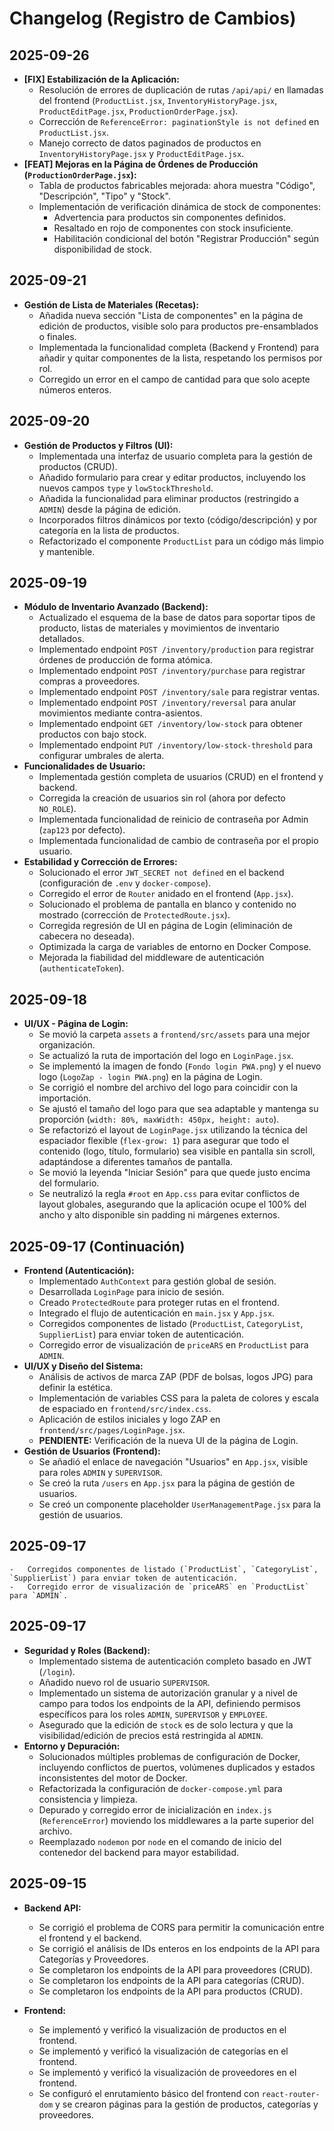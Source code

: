 # Changelog (Registro de Cambios)

## 2025-09-26
-   **[FIX] Estabilización de la Aplicación:**
    -   Resolución de errores de duplicación de rutas `/api/api/` en llamadas del frontend (`ProductList.jsx`, `InventoryHistoryPage.jsx`, `ProductEditPage.jsx`, `ProductionOrderPage.jsx`).
    -   Corrección de `ReferenceError: paginationStyle is not defined` en `ProductList.jsx`.
    -   Manejo correcto de datos paginados de productos en `InventoryHistoryPage.jsx` y `ProductEditPage.jsx`.
-   **[FEAT] Mejoras en la Página de Órdenes de Producción (`ProductionOrderPage.jsx`):**
    -   Tabla de productos fabricables mejorada: ahora muestra "Código", "Descripción", "Tipo" y "Stock".
    -   Implementación de verificación dinámica de stock de componentes:
        -   Advertencia para productos sin componentes definidos.
        -   Resaltado en rojo de componentes con stock insuficiente.
        -   Habilitación condicional del botón "Registrar Producción" según disponibilidad de stock.

## 2025-09-21
-   **Gestión de Lista de Materiales (Recetas):**
    -   Añadida nueva sección "Lista de componentes" en la página de edición de productos, visible solo para productos pre-ensamblados o finales.
    -   Implementada la funcionalidad completa (Backend y Frontend) para añadir y quitar componentes de la lista, respetando los permisos por rol.
    -   Corregido un error en el campo de cantidad para que solo acepte números enteros.

## 2025-09-20
-   **Gestión de Productos y Filtros (UI):**
    -   Implementada una interfaz de usuario completa para la gestión de productos (CRUD).
    -   Añadido formulario para crear y editar productos, incluyendo los nuevos campos `type` y `lowStockThreshold`.
    -   Añadida la funcionalidad para eliminar productos (restringido a `ADMIN`) desde la página de edición.
    -   Incorporados filtros dinámicos por texto (código/descripción) y por categoría en la lista de productos.
    -   Refactorizado el componente `ProductList` para un código más limpio y mantenible.

## 2025-09-19
-   **Módulo de Inventario Avanzado (Backend):**
    -   Actualizado el esquema de la base de datos para soportar tipos de producto, listas de materiales y movimientos de inventario detallados.
    -   Implementado endpoint `POST /inventory/production` para registrar órdenes de producción de forma atómica.
    -   Implementado endpoint `POST /inventory/purchase` para registrar compras a proveedores.
    -   Implementado endpoint `POST /inventory/sale` para registrar ventas.
    -   Implementado endpoint `POST /inventory/reversal` para anular movimientos mediante contra-asientos.
    -   Implementado endpoint `GET /inventory/low-stock` para obtener productos con bajo stock.
    -   Implementado endpoint `PUT /inventory/low-stock-threshold` para configurar umbrales de alerta.
-   **Funcionalidades de Usuario:**
    -   Implementada gestión completa de usuarios (CRUD) en el frontend y backend.
    -   Corregida la creación de usuarios sin rol (ahora por defecto `NO_ROLE`).
    -   Implementada funcionalidad de reinicio de contraseña por Admin (`zap123` por defecto).
    -   Implementada funcionalidad de cambio de contraseña por el propio usuario.
-   **Estabilidad y Corrección de Errores:**
    -   Solucionado el error `JWT_SECRET not defined` en el backend (configuración de `.env` y `docker-compose`).
    -   Corregido el error de `Router` anidado en el frontend (`App.jsx`).
    -   Solucionado el problema de pantalla en blanco y contenido no mostrado (corrección de `ProtectedRoute.jsx`).
    -   Corregida regresión de UI en página de Login (eliminación de cabecera no deseada).
    -   Optimizada la carga de variables de entorno en Docker Compose.
    -   Mejorada la fiabilidad del middleware de autenticación (`authenticateToken`).

## 2025-09-18
-   **UI/UX - Página de Login:**
    -   Se movió la carpeta `assets` a `frontend/src/assets` para una mejor organización.
    -   Se actualizó la ruta de importación del logo en `LoginPage.jsx`.
    -   Se implementó la imagen de fondo (`Fondo login PWA.png`) y el nuevo logo (`LogoZap - login PWA.png`) en la página de Login.
    -   Se corrigió el nombre del archivo del logo para coincidir con la importación.
    -   Se ajustó el tamaño del logo para que sea adaptable y mantenga su proporción (`width: 80%, maxWidth: 450px, height: auto`).
    -   Se refactorizó el layout de `LoginPage.jsx` utilizando la técnica del espaciador flexible (`flex-grow: 1`) para asegurar que todo el contenido (logo, título, formulario) sea visible en pantalla sin scroll, adaptándose a diferentes tamaños de pantalla.
    -   Se movió la leyenda "Iniciar Sesión" para que quede justo encima del formulario.
    -   Se neutralizó la regla `#root` en `App.css` para evitar conflictos de layout globales, asegurando que la aplicación ocupe el 100% del ancho y alto disponible sin padding ni márgenes externos.

## 2025-09-17 (Continuación)

-   **Frontend (Autenticación):**
    -   Implementado `AuthContext` para gestión global de sesión.
    -   Desarrollada `LoginPage` para inicio de sesión.
    -   Creado `ProtectedRoute` para proteger rutas en el frontend.
    -   Integrado el flujo de autenticación en `main.jsx` y `App.jsx`.
    -   Corregidos componentes de listado (`ProductList`, `CategoryList`, `SupplierList`) para enviar token de autenticación.
    -   Corregido error de visualización de `priceARS` en `ProductList` para `ADMIN`.
-   **UI/UX y Diseño del Sistema:**
    -   Análisis de activos de marca ZAP (PDF de bolsas, logos JPG) para definir la estética.
    -   Implementación de variables CSS para la paleta de colores y escala de espaciado en `frontend/src/index.css`.
    -   Aplicación de estilos iniciales y logo ZAP en `frontend/src/pages/LoginPage.jsx`.
    -   **PENDIENTE:** Verificación de la nueva UI de la página de Login.
-   **Gestión de Usuarios (Frontend):**
    -   Se añadió el enlace de navegación "Usuarios" en `App.jsx`, visible para roles `ADMIN` y `SUPERVISOR`.
    -   Se creó la ruta `/users` en `App.jsx` para la página de gestión de usuarios.
    -   Se creó un componente placeholder `UserManagementPage.jsx` para la gestión de usuarios.

## 2025-09-17
    -   Corregidos componentes de listado (`ProductList`, `CategoryList`, `SupplierList`) para enviar token de autenticación.
    -   Corregido error de visualización de `priceARS` en `ProductList` para `ADMIN`.

## 2025-09-17

-   **Seguridad y Roles (Backend):**
    -   Implementado sistema de autenticación completo basado en JWT (`/login`).
    -   Añadido nuevo rol de usuario `SUPERVISOR`.
    -   Implementado un sistema de autorización granular y a nivel de campo para todos los endpoints de la API, definiendo permisos específicos para los roles `ADMIN`, `SUPERVISOR` y `EMPLOYEE`.
    -   Asegurado que la edición de `stock` es de solo lectura y que la visibilidad/edición de precios está restringida al `ADMIN`.
-   **Entorno y Depuración:**
    -   Solucionados múltiples problemas de configuración de Docker, incluyendo conflictos de puertos, volúmenes duplicados y estados inconsistentes del motor de Docker.
    -   Refactorizada la configuración de `docker-compose.yml` para consistencia y limpieza.
    -   Depurado y corregido error de inicialización en `index.js` (`ReferenceError`) moviendo los middlewares a la parte superior del archivo.
    -   Reemplazado `nodemon` por `node` en el comando de inicio del contenedor del backend para mayor estabilidad.

## 2025-09-15

-   **Backend API:**
    -   Se corrigió el problema de CORS para permitir la comunicación entre el frontend y el backend.
    -   Se corrigió el análisis de IDs enteros en los endpoints de la API para Categorías y Proveedores.
    -   Se completaron los endpoints de la API para proveedores (CRUD).
    -   Se completaron los endpoints de la API para categorías (CRUD).
    -   Se completaron los endpoints de la API para productos (CRUD).

-   **Frontend:**
    -   Se implementó y verificó la visualización de productos en el frontend.
    -   Se implementó y verificó la visualización de categorías en el frontend.
    -   Se implementó y verificó la visualización de proveedores en el frontend.
    -   Se configuró el enrutamiento básico del frontend con `react-router-dom` y se crearon páginas para la gestión de productos, categorías y proveedores.

